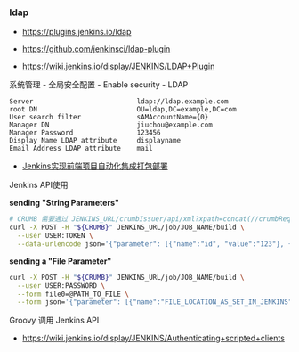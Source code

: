 ### ldap

* https://plugins.jenkins.io/ldap
* https://github.com/jenkinsci/ldap-plugin

* https://wiki.jenkins.io/display/JENKINS/LDAP+Plugin

系统管理 - 全局安全配置 - Enable security -  LDAP

```
Server							ldap://ldap.example.com
root DN 						OU=ldap,DC=example,DC=com
User search filter				sAMAccountName={0}
Manager DN						jiuchou@example.com
Manager Password				123456
Display Name LDAP attribute		displayname
Email Address LDAP attribute	mail
```



* [Jenkins实现前端项目自动化集成打包部署](https://segmentfault.com/a/1190000011121770)



Jenkins API使用

**sending "String Parameters"**

```bash
# CRUMB 需要通过 JENKINS_URL/crumbIssuer/api/xml?xpath=concat(//crumbRequestField,":",//crumb) 获取
curl -X POST -H "${CRUMB}" JENKINS_URL/job/JOB_NAME/build \
  --user USER:TOKEN \
  --data-urlencode json='{"parameter": [{"name":"id", "value":"123"}, {"name":"verbosity", "value":"high"}]}'
```

**sending a "File Parameter"**

```bash
curl -X POST -H "${CRUMB}" JENKINS_URL/job/JOB_NAME/build \
  --user USER:PASSWORD \
  --form file0=@PATH_TO_FILE \
  --form json='{"parameter": [{"name":"FILE_LOCATION_AS_SET_IN_JENKINS", "file":"file0"}]}'
```



Groovy 调用 Jenkins API

* https://wiki.jenkins.io/display/JENKINS/Authenticating+scripted+clients
